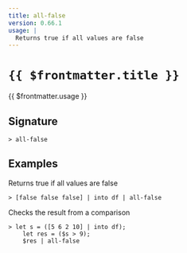 ```yaml
---
title: all-false
version: 0.66.1
usage: |
  Returns true if all values are false
---
```


# <code>{{ $frontmatter.title }}</code>

<div style='white-space: pre-wrap;'>{{ $frontmatter.usage }}</div>

## Signature

```> all-false ```

## Examples

Returns true if all values are false
```shell
> [false false false] | into df | all-false
```

Checks the result from a comparison
```shell
> let s = ([5 6 2 10] | into df);
    let res = ($s > 9);
    $res | all-false
```
